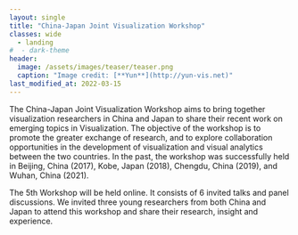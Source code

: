```yaml
---
layout: single
title: "China-Japan Joint Visualization Workshop"
classes: wide
  - landing
#  - dark-theme
header:
  image: /assets/images/teaser/teaser.png
  caption: "Image credit: [**Yun**](http://yun-vis.net)"
last_modified_at: 2022-03-15
---
```


The China-Japan Joint Visualization Workshop aims to bring together visualization researchers in China and Japan to share their recent work on emerging topics in Visualization. The objective of the workshop is to promote the greater exchange of research, and to explore collaboration opportunities in the development of visualization and visual analytics between the two countries. In the past, the workshop was successfully held in Beijing, China (2017), Kobe, Japan (2018), Chengdu, China (2019), and Wuhan, China (2021).

The 5th Workshop will be held online. It consists of 6 invited talks and panel discussions. We invited three young researchers from both China and Japan to attend this workshop and share their research, insight and experience.
